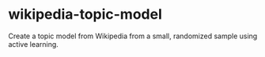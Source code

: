 wikipedia-topic-model
=====================

Create a topic model from Wikipedia from a small, randomized sample using active learning.
